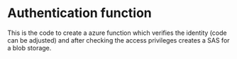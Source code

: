 # Authentication function

This is the code to create a azure function which
verifies the identity (code can be adjusted) and
after checking the access privileges creates
a SAS for a blob storage.


